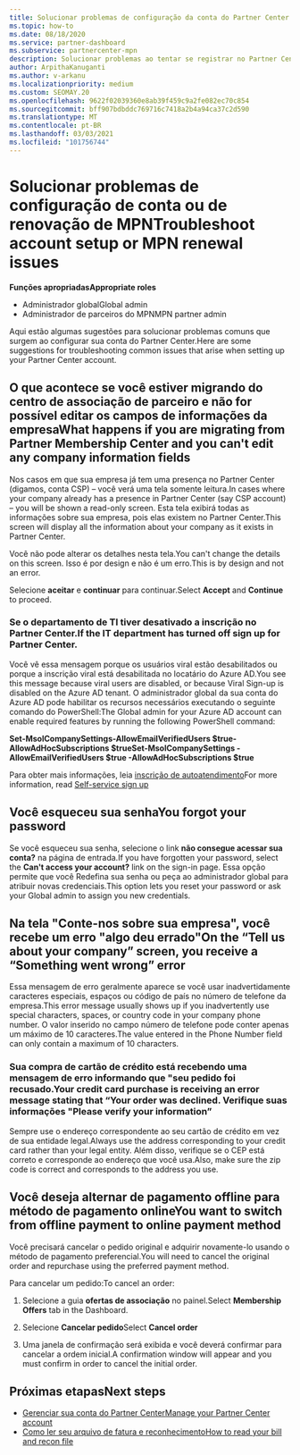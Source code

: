 ```yaml
---
title: Solucionar problemas de configuração da conta do Partner Center ou dos problemas de renovação do MPN
ms.topic: how-to
ms.date: 08/18/2020
ms.service: partner-dashboard
ms.subservice: partnercenter-mpn
description: Solucionar problemas ao tentar se registrar no Partner Center. Responde a desafios de endereços com métodos de pagamento, esquecer senhas e muito mais.
author: ArpithaKanuganti
ms.author: v-arkanu
ms.localizationpriority: medium
ms.custom: SEOMAY.20
ms.openlocfilehash: 9622f02039360e8ab39f459c9a2fe082ec70c854
ms.sourcegitcommit: bff907bdbddc769716c7418a2b4a94ca37c2d590
ms.translationtype: MT
ms.contentlocale: pt-BR
ms.lasthandoff: 03/03/2021
ms.locfileid: "101756744"
---
```

# <a name="troubleshoot-account-setup-or-mpn-renewal-issues"></a><span data-ttu-id="c08a8-104">Solucionar problemas de configuração de conta ou de renovação de MPN</span><span class="sxs-lookup"><span data-stu-id="c08a8-104">Troubleshoot account setup or MPN renewal issues</span></span>


<span data-ttu-id="c08a8-105">**Funções apropriadas**</span><span class="sxs-lookup"><span data-stu-id="c08a8-105">**Appropriate roles**</span></span>

- <span data-ttu-id="c08a8-106">Administrador global</span><span class="sxs-lookup"><span data-stu-id="c08a8-106">Global admin</span></span>
- <span data-ttu-id="c08a8-107">Administrador de parceiros do MPN</span><span class="sxs-lookup"><span data-stu-id="c08a8-107">MPN partner admin</span></span> 
 
<span data-ttu-id="c08a8-108">Aqui estão algumas sugestões para solucionar problemas comuns que surgem ao configurar sua conta do Partner Center.</span><span class="sxs-lookup"><span data-stu-id="c08a8-108">Here are some suggestions for troubleshooting common issues that arise when setting up your Partner Center account.</span></span>

## <a name="what-happens-if-you-are-migrating-from-partner-membership-center-and-you-cant-edit-any-company-information-fields"></a><span data-ttu-id="c08a8-109">O que acontece se você estiver migrando do centro de associação de parceiro e não for possível editar os campos de informações da empresa</span><span class="sxs-lookup"><span data-stu-id="c08a8-109">What happens if you are migrating from Partner Membership Center and you can't edit any company information fields</span></span>

<span data-ttu-id="c08a8-110">Nos casos em que sua empresa já tem uma presença no Partner Center (digamos, conta CSP) – você verá uma tela somente leitura.</span><span class="sxs-lookup"><span data-stu-id="c08a8-110">In cases where your company already has a presence in Partner Center (say CSP account) – you will be shown a read-only screen.</span></span> <span data-ttu-id="c08a8-111">Esta tela exibirá todas as informações sobre sua empresa, pois elas existem no Partner Center.</span><span class="sxs-lookup"><span data-stu-id="c08a8-111">This screen will display all the information about your company as it exists in Partner Center.</span></span>

<span data-ttu-id="c08a8-112">Você não pode alterar os detalhes nesta tela.</span><span class="sxs-lookup"><span data-stu-id="c08a8-112">You can't change the details on this screen.</span></span> <span data-ttu-id="c08a8-113">Isso é por design e não é um erro.</span><span class="sxs-lookup"><span data-stu-id="c08a8-113">This is by design and not an error.</span></span>

<span data-ttu-id="c08a8-114">Selecione **aceitar** e **continuar** para continuar.</span><span class="sxs-lookup"><span data-stu-id="c08a8-114">Select **Accept** and **Continue** to proceed.</span></span>


### <a name="if-the-it-department-has-turned-off-sign-up-for-partner-center"></a><span data-ttu-id="c08a8-115">Se o departamento de TI tiver desativado a **inscrição no Partner Center**.</span><span class="sxs-lookup"><span data-stu-id="c08a8-115">If the IT department has turned off **sign up for Partner Center**.</span></span>

<span data-ttu-id="c08a8-116">Você vê essa mensagem porque os usuários viral estão desabilitados ou porque a inscrição viral está desabilitada no locatário do Azure AD.</span><span class="sxs-lookup"><span data-stu-id="c08a8-116">You see this message because viral users are disabled, or because Viral Sign-up is disabled on the Azure AD tenant.</span></span> <span data-ttu-id="c08a8-117">O administrador global da sua conta do Azure AD pode habilitar os recursos necessários executando o seguinte comando do PowerShell:</span><span class="sxs-lookup"><span data-stu-id="c08a8-117">The Global admin for your Azure AD account can enable required features by running the following PowerShell command:</span></span>

<span data-ttu-id="c08a8-118">**Set-MsolCompanySettings-AllowEmailVerifiedUsers $true-AllowAdHocSubscriptions $true**</span><span class="sxs-lookup"><span data-stu-id="c08a8-118">**Set-MsolCompanySettings -AllowEmailVerifiedUsers $true -AllowAdHocSubscriptions $true**</span></span>

<span data-ttu-id="c08a8-119">Para obter mais informações, leia [inscrição de autoatendimento](/azure/active-directory/users-groups-roles/directory-self-service-signup)</span><span class="sxs-lookup"><span data-stu-id="c08a8-119">For more information, read [Self-service sign up](/azure/active-directory/users-groups-roles/directory-self-service-signup)</span></span>

## <a name="you-forgot-your-password"></a><span data-ttu-id="c08a8-120">Você esqueceu sua senha</span><span class="sxs-lookup"><span data-stu-id="c08a8-120">You forgot your password</span></span>

<span data-ttu-id="c08a8-121">Se você esqueceu sua senha, selecione o link **não consegue acessar sua conta?** na página de entrada.</span><span class="sxs-lookup"><span data-stu-id="c08a8-121">If you have forgotten your password, select the **Can't access your account?** link on the sign-in page.</span></span> <span data-ttu-id="c08a8-122">Essa opção permite que você Redefina sua senha ou peça ao administrador global para atribuir novas credenciais.</span><span class="sxs-lookup"><span data-stu-id="c08a8-122">This option lets you reset your password or ask your Global admin to assign you new credentials.</span></span>

## <a name="on-the-tell-us-about-your-company-screen-you-receive-a-something-went-wrong-error"></a><span data-ttu-id="c08a8-123">Na tela "Conte-nos sobre sua empresa", você recebe um erro "algo deu errado"</span><span class="sxs-lookup"><span data-stu-id="c08a8-123">On the “Tell us about your company” screen, you receive a “Something went wrong” error</span></span>

<span data-ttu-id="c08a8-124">Essa mensagem de erro geralmente aparece se você usar inadvertidamente caracteres especiais, espaços ou código de país no número de telefone da empresa.</span><span class="sxs-lookup"><span data-stu-id="c08a8-124">This error message usually shows up if you inadvertently use special characters, spaces, or country code in your company phone number.</span></span> <span data-ttu-id="c08a8-125">O valor inserido no campo número de telefone pode conter apenas um máximo de 10 caracteres.</span><span class="sxs-lookup"><span data-stu-id="c08a8-125">The value entered in the Phone Number field can only contain a maximum of 10 characters.</span></span>


### <a name="your-credit-card-purchase-is-receiving-an-error-message-stating-that-your-order-was-declined-please-verify-your-information"></a><span data-ttu-id="c08a8-126">Sua compra de cartão de crédito está recebendo uma mensagem de erro informando que "seu pedido foi recusado.</span><span class="sxs-lookup"><span data-stu-id="c08a8-126">Your credit card purchase is receiving an error message stating that “Your order was declined.</span></span> <span data-ttu-id="c08a8-127">Verifique suas informações "</span><span class="sxs-lookup"><span data-stu-id="c08a8-127">Please verify your information”</span></span>


<span data-ttu-id="c08a8-128">Sempre use o endereço correspondente ao seu cartão de crédito em vez de sua entidade legal.</span><span class="sxs-lookup"><span data-stu-id="c08a8-128">Always use the address corresponding to your credit card rather than your legal entity.</span></span> <span data-ttu-id="c08a8-129">Além disso, verifique se o CEP está correto e corresponde ao endereço que você usa.</span><span class="sxs-lookup"><span data-stu-id="c08a8-129">Also, make sure the zip code is correct and corresponds to the address you use.</span></span>

## <a name="you-want-to-switch-from-offline-payment-to-online-payment-method"></a><span data-ttu-id="c08a8-130">Você deseja alternar de pagamento offline para método de pagamento online</span><span class="sxs-lookup"><span data-stu-id="c08a8-130">You want to switch from offline payment to online payment method</span></span> 

<span data-ttu-id="c08a8-131">Você precisará cancelar o pedido original e adquirir novamente-lo usando o método de pagamento preferencial.</span><span class="sxs-lookup"><span data-stu-id="c08a8-131">You will need to cancel the original order and repurchase using the preferred payment method.</span></span>

<span data-ttu-id="c08a8-132">Para cancelar um pedido:</span><span class="sxs-lookup"><span data-stu-id="c08a8-132">To cancel an order:</span></span>

1. <span data-ttu-id="c08a8-133">Selecione a guia **ofertas de associação** no painel.</span><span class="sxs-lookup"><span data-stu-id="c08a8-133">Select **Membership Offers** tab in the Dashboard.</span></span>

2. <span data-ttu-id="c08a8-134">Selecione **Cancelar pedido**</span><span class="sxs-lookup"><span data-stu-id="c08a8-134">Select **Cancel order**</span></span>

3. <span data-ttu-id="c08a8-135">Uma janela de confirmação será exibida e você deverá confirmar para cancelar a ordem inicial.</span><span class="sxs-lookup"><span data-stu-id="c08a8-135">A confirmation window will appear and you must confirm in order to cancel the initial order.</span></span>

## <a name="next-steps"></a><span data-ttu-id="c08a8-136">Próximas etapas</span><span class="sxs-lookup"><span data-stu-id="c08a8-136">Next steps</span></span>

- [<span data-ttu-id="c08a8-137">Gerenciar sua conta do Partner Center</span><span class="sxs-lookup"><span data-stu-id="c08a8-137">Manage your Partner Center account</span></span>](partner-center-account-setup.md)
- [<span data-ttu-id="c08a8-138">Como ler seu arquivo de fatura e reconhecimento</span><span class="sxs-lookup"><span data-stu-id="c08a8-138">How to read your bill and recon file</span></span>](read-your-bill.md)
